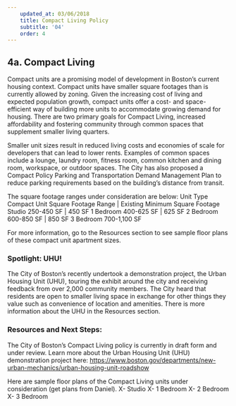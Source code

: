 ```yaml
---
    updated_at: 03/06/2018
    title: Compact Living Policy
    subtitle: '04'
    order: 4
---
```


## 4a. Compact Living

Compact units are a promising model of development in Boston’s current housing context. Compact units have smaller square footages than is currently allowed by zoning. Given the increasing cost of living and expected population growth, compact units offer a cost- and space-efficient way of building more units to accommodate growing demand for housing. There are two primary goals for Compact Living, increased affordability and fostering community through common spaces that supplement smaller living quarters. 

Smaller unit sizes result in reduced living costs and economies of scale for developers that can lead to lower rents. Examples of common spaces include a lounge, laundry room, fitness room, common kitchen and dining room, workspace, or outdoor spaces. The City has also proposed a Compact Policy Parking and Transportation Demand Management Plan to reduce parking requirements based on the building’s distance from transit.

The square footage ranges under consideration are below:
Unit Type                    Compact Unit Square Footage Range   |    Existing Minimum Square Footage
Studio                       250-450 SF                          |     450 SF
1 Bedroom                    400-625 SF                          |     625 SF
2 Bedroom                    600-850 SF                          |     850 SF
3 Bedroom                    700-1,100 SF

For more information, go to the Resources section to see sample floor plans of these compact unit apartment sizes.

### Spotlight: UHU!

The City of Boston’s recently undertook a demonstration project, the Urban Housing Unit (UHU), touring the exhibit around the city and receiving feedback from over 2,000 community members. The City heard that residents are open to smaller living space in exchange for other things they value such as convenience of location and amenities. There is more information about the UHU in the Resources section.


### Resources and Next Steps:

The City of Boston’s Compact Living policy is currently in draft form and under review.
Learn more about the Urban Housing Unit (UHU) demonstration project here: https://www.boston.gov/departments/new-urban-mechanics/urban-housing-unit-roadshow 

Here are sample floor plans of the Compact Living units under consideration (get plans from Daniel).
X- Studio
X- 1 Bedroom
X- 2 Bedroom
X- 3 Bedroom
